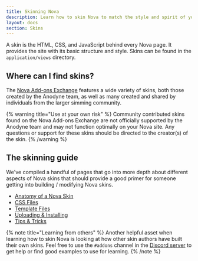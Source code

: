 ```yaml
---
title: Skinning Nova
description: Learn how to skin Nova to match the style and spirit of your game.
layout: docs
section: Skins
---
```


A skin is the HTML, CSS, and JavaScript behind every Nova page. It provides the site with its basic structure and style. Skins can be found in the `application/views` directory.

## Where can I find skins?

The [Nova Add-ons Exchange](https://anodyne-productions.com/addons) features a wide variety of skins, both those created by the Anodyne team, as well as many created and shared by individuals from the larger simming community.

{% warning title="Use at your own risk" %}
Community contributed skins found on the Nova Add-ons Exchange are not officially supported by the Anodyne team and may not function optimally on your Nova site. Any questions or support for these skins should be directed to the creator(s) of the skin.
{% /warning %}

## The skinning guide

We've compiled a handful of pages that go into more depth about different aspects of Nova skins that should provide a good primer for someone getting into building / modifying Nova skins.

- [Anatomy of a Nova Skin](/docs/2.7/skinning-anatomy)
- [CSS Files](/docs/2.7/skinning-css)
- [Template Files](/docs/2.7/skinning-templates)
- [Uploading & Installing](/docs/2.7/skinning-install)
- [Tips & Tricks](/docs/2.7/skinning-tips)

{% note title="Learning from others" %}
Another helpful asset when learning how to skin Nova is looking at how other skin authors have built their own skins. Feel free to use the `#addons` channel in the [Discord server](https://discord.gg/7WmKUks) to get help or find good examples to use for learning.
{% /note %}
